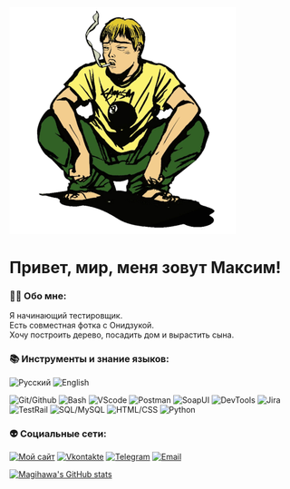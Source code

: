 [![Header](https://github.com/magihawa/magihawa/blob/main/assets/header.png)](https://magihawa.github.io/)

# Привет, мир, меня зовут Максим!

### 👨‍💻 **Обо мне:**

Я начинающий тестировщик.  
Есть совместная фотка с Онидзукой.  
Хочу построить дерево, посадить дом и вырастить сына.

### 📚 **Инструменты и знание языков:**

![Русский](https://img.shields.io/badge/Русский-indigo)
![English](https://img.shields.io/badge/English-indigo)

![Git/Github](https://img.shields.io/badge/Git/GitHub-seagreen)
![Bash](https://img.shields.io/badge/Bash-seagreen)
![VScode](https://img.shields.io/badge/VScode-seagreen)
![Postman](https://img.shields.io/badge/POSTMAN-gold)
![SoapUI](https://img.shields.io/badge/SoapUI-gold)
![DevTools](https://img.shields.io/badge/DevTools-gold)
![Jira](https://img.shields.io/badge/Jira-indianred)
![TestRail](https://img.shields.io/badge/TestRail-indianred)
![SQL/MySQL](https://img.shields.io/badge/SQL/MySQL-teal)
![HTML/CSS](https://img.shields.io/badge/HTML/CSS-coral)
![Python](https://img.shields.io/badge/Python-slateblue)

### 👽 **Социальные сети:**

[![Мой сайт](https://img.shields.io/badge/Мой_сайт-dodgerblue)](https://magihawa.github.io/)
[![Vkontakte](https://img.shields.io/badge/Вконтакте-dodgerblue)](https://www.vk.com/zugzwang)
[![Telegram](https://img.shields.io/badge/Телеграм-dodgerblue)](http://t.me/magihawa)
[![Email](https://img.shields.io/badge/Email-dodgerblue)](mailto:magihawa@gmail.com)

[![Magihawa's GitHub stats](https://github-readme-stats.vercel.app/api?username=magihawa&show_icons=true&theme=transparent)](https://github.com/magihawa/github-readme-stats)
